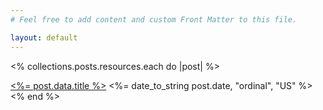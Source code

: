 ```yaml
---
# Feel free to add content and custom Front Matter to this file.

layout: default
---
```



<% collections.posts.resources.each do |post| %>
  <div class="post-item">
    <a href="<%= post.relative_url %>"><%= post.data.title %></a>
    <span class="muted">
      <%= date_to_string post.date, "ordinal", "US" %>
    </span>
  </div>
<% end %>
